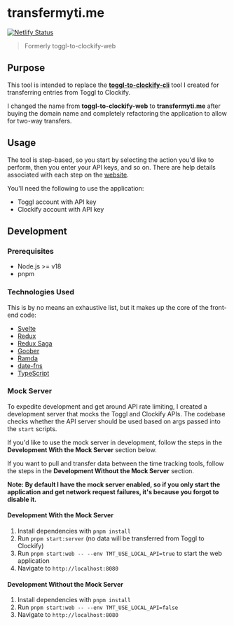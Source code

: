 # transfermyti.me

[![Netlify Status](https://api.netlify.com/api/v1/badges/c999c9b1-0c44-4186-ba27-d6eba1f6b223/deploy-status)](https://app.netlify.com/sites/transfer-my-time/deploys)

> Formerly toggl-to-clockify-web

## Purpose

This tool is intended to replace the [**toggl-to-clockify-cli**](https://github.com/mikerourke/toggl-to-clockify-cli)
tool I created for transferring entries from Toggl to Clockify.

I changed the name from **toggl-to-clockify-web** to **transfermyti.me** after buying the domain name and completely 
refactoring the application to allow for two-way transfers.

## Usage

The tool is step-based, so you start by selecting the action you'd like to perform, then you enter your API keys, and so on. There are help details associated with each step on the [website](https://transfermyti.me).

You'll need the following to use the application:

- Toggl account with API key
- Clockify account with API key

## Development

### Prerequisites

- Node.js >= v18
- pnpm

### Technologies Used

This is by no means an exhaustive list, but it makes up the core of the front-end code:

- [Svelte](https://svelte.dev/)
- [Redux](https://redux.js.org/)
- [Redux Saga](http://redux-saga.js.org/)
- [Goober](https://goober.rocks/)
- [Ramda](https://ramdajs.com/)
- [date-fns](https://date-fns.org/)
- [TypeScript](https://www.typescriptlang.org/)

### Mock Server

To expedite development and get around API rate limiting, I created a development server that mocks the Toggl and Clockify APIs.
The codebase checks whether the API server should be used based on args passed into the `start` scripts.

If you'd like to use the mock server in development, follow the steps in the **Development With the Mock Server** section below.

If you want to pull and transfer data between the time tracking tools, follow the steps in the **Development Without the Mock Server**
section.

**Note: By default I have the mock server enabled, so if you only start the application and get network request failures, it's because you forgot to disable it.**

#### Development With the Mock Server

1. Install dependencies with `pnpm install`
2. Run `pnpm start:server` (no data will be transferred from Toggl to Clockify)
3. Run `pnpm start:web -- --env TMT_USE_LOCAL_API=true` to start the web application
4. Navigate to `http://localhost:8080`

#### Development Without the Mock Server

1. Install dependencies with `pnpm install`
2. Run `pnpm start:web -- --env TMT_USE_LOCAL_API=false`
3. Navigate to `http://localhost:8080`
